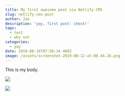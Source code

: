 ```yaml
---
title: My first awesome post via Netlify CMS
slug: netlify-cms-post
author: Jan
description: 'yay, first post: check!'
tags:
  - test
  - why not
categories:
  - yay
date: 2019-08-16T07:50:34.400Z
image: /assets/screenshot-2019-08-12-at-08.44.26.png
---
```

This is my body.

![](/assets/cover.jpg)

![](/assets/folder.png)
